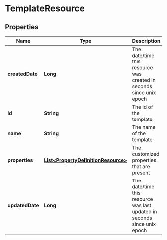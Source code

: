 
# TemplateResource

## Properties
Name | Type | Description | Notes
------------ | ------------- | ------------- | -------------
**createdDate** | **Long** | The date/time this resource was created in seconds since unix epoch |  [optional]
**id** | **String** | The id of the template |  [optional]
**name** | **String** | The name of the template | 
**properties** | [**List&lt;PropertyDefinitionResource&gt;**](PropertyDefinitionResource.md) | The customized properties that are present |  [optional]
**updatedDate** | **Long** | The date/time this resource was last updated in seconds since unix epoch |  [optional]



